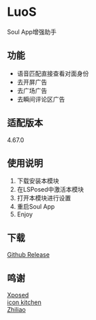 # LuoS
Soul App增强助手

## 功能
- 语音匹配直接查看对面身份
- 去开屏广告
- 去广场广告
- 去瞬间评论区广告

## 适配版本
4.67.0

## 使用说明
1. 下载安装本模块
2. 在LSPosed中激活本模块
3. 打开本模块进行设置
4. 重启Soul App
5. Enjoy


## 下载
[Github Release](https://github.com/ChengmingFan/LuoS/releases)

## 鸣谢
[Xposed](https://github.com/rovo89/Xposed)  
[icon kitchen](https://icon.kitchen/)  
[Zhiliao](https://github.com/shatyuka/Zhiliao)  
 